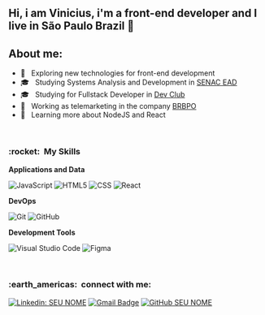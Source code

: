 
## Hi, i am Vinicius, i'm a front-end developer and I live in São Paulo Brazil 👋

## About me:
- 🤔 &nbsp; Exploring new technologies for front-end development
- 🎓 &nbsp; Studying Systems Analysis and Development in <a href="https://www.ead.senac.br/?gclid=Cj0KCQjw24qHBhCnARIsAPbdtlJT97-m0KE5Qm6yX0R8UCWInvvWg864zu98XqEyjfBukhWlYENNviIaAk1BEALw_wcB">SENAC EAD</a>
- 🎓 &nbsp; Studying for Fullstack Developer in <a href="https://devclub.rodolfomori.com.br/">Dev Club</a>
- 💼 &nbsp; Working as telemarketing in the company <a href="http://www.brbpo.com.br/">BRBPO</a>
- 🌱 &nbsp; Learning more about NodeJS and React
<br/>

<h3> :rocket: &nbsp;My Skills </h3>

**Applications and Data**
 
  ![JavaScript](https://img.shields.io/badge/-JavaScript-333333?style=flat&logo=javascript)
  ![HTML5](https://img.shields.io/badge/-HTML5-333333?style=flat&logo=HTML5)
  ![CSS](https://img.shields.io/badge/-CSS-333333?style=flat&logo=CSS3&logoColor=1572B6)
  ![React](https://img.shields.io/badge/-React-333333?style=flat&logo=react)

**DevOps**

  ![Git](https://img.shields.io/badge/-Git-333333?style=flat&logo=git)
  ![GitHub](https://img.shields.io/badge/-GitHub-333333?style=flat&logo=github)

**Development Tools**

  ![Visual Studio Code](https://img.shields.io/badge/-Visual%20Studio%20Code-333333?style=flat&logo=visual-studio-code&logoColor=007ACC)
  ![Figma](https://img.shields.io/badge/-Figma-333333?style=flat&logo=figma&logoColor=007ACC)

<br/>

<h3> :earth_americas: &nbsp;connect with me: </h3>

[![Linkedin: SEU NOME](https://img.shields.io/badge/-ViniciusMendes-blue?style=flat-square&logo=Linkedin&logoColor=white&link=)](https://www.linkedin.com/in/vinicius-mendes-2785a0206/)
[![Gmail Badge](https://img.shields.io/badge/-smallville2001.ke@gmail.com-006bed?style=flat-square&logo=Gmail&logoColor=white&link=mailto:smallville2001.ke@gmail.com)](mailto:https://mail.google.com/mail/u/0/#inbox)
[![GitHub SEU NOME]( https://img.shields.io/github/followers/39coleworld?label=follow&style=social)](LINK-DO-SEU-GITHUB)
